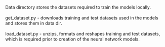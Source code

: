 Data directory stores the datasets required to train the models locally.<br> <br>
get_dataset.py - downloads training and test datasets used in the models and stores them in data dir.<br> <br>
load_dataset.py - unzips, formats and reshapes training and test datasets, which is required prior to creation of the neural network models.  
